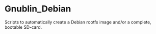 Gnublin_Debian
==============

Scripts to automatically create a Debian rootfs image and/or a complete, bootable SD-card.